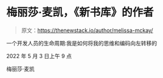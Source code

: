 # 梅丽莎·麦凯，《新书库》的作者

> 原文：<https://thenewstack.io/author/melissa-mckay/>

一个开发人员的生命周期:我是如何将我的思维和编码向左转移的

2022 年 5 月 3 日上午 9 点

梅丽莎·麦凯
